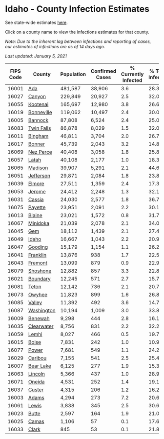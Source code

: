 # Idaho - County Infection Estimates

See state-wide estimates [here](/infections/us-id).

Click on a county name to view the infections estimates for that county.

*Note: Due to the inherent lag between infections and reporting of cases, our estimates of infections are as of 14 days ago.*

*Last updated: January 5, 2021*

|   FIPS Code |                   County |   Population |   Confirmed Cases |   % Currently Infected |   % Total Infected |
|-------------|--------------------------|--------------|-------------------|------------------------|--------------------|
|       16001 |               [Ada](ada) |      481,587 |            38,906 |                    3.6 |               28.3 |
|       16027 |         [Canyon](canyon) |      229,849 |            20,927 |                    2.5 |               32.0 |
|       16055 |     [Kootenai](kootenai) |      165,697 |            12,980 |                    3.8 |               26.6 |
|       16019 | [Bonneville](bonneville) |      119,062 |            10,497 |                    2.4 |               30.0 |
|       16005 |       [Bannock](bannock) |       87,808 |             6,524 |                    2.4 |               25.0 |
|       16083 | [Twin Falls](twin-falls) |       86,878 |             8,029 |                    1.5 |               32.0 |
|       16011 |       [Bingham](bingham) |       46,811 |             3,704 |                    2.0 |               26.7 |
|       16017 |         [Bonner](bonner) |       45,739 |             2,043 |                    3.2 |               14.8 |
|       16069 |   [Nez Perce](nez-perce) |       40,408 |             3,058 |                    1.8 |               25.8 |
|       16057 |           [Latah](latah) |       40,108 |             2,177 |                    1.0 |               18.3 |
|       16065 |       [Madison](madison) |       39,907 |             5,291 |                    2.1 |               44.6 |
|       16051 |   [Jefferson](jefferson) |       29,871 |             2,084 |                    1.8 |               23.8 |
|       16039 |         [Elmore](elmore) |       27,511 |             1,359 |                    2.4 |               17.3 |
|       16053 |         [Jerome](jerome) |       24,412 |             2,248 |                    1.3 |               32.1 |
|       16031 |         [Cassia](cassia) |       24,030 |             2,577 |                    1.8 |               36.7 |
|       16075 |       [Payette](payette) |       23,951 |             2,091 |                    2.2 |               30.1 |
|       16013 |         [Blaine](blaine) |       23,021 |             1,572 |                    0.8 |               31.7 |
|       16067 |     [Minidoka](minidoka) |       21,039 |             2,078 |                    2.1 |               34.0 |
|       16045 |               [Gem](gem) |       18,112 |             1,439 |                    2.1 |               27.4 |
|       16049 |           [Idaho](idaho) |       16,667 |             1,043 |                    2.2 |               20.9 |
|       16047 |       [Gooding](gooding) |       15,179 |             1,154 |                    1.1 |               26.2 |
|       16041 |     [Franklin](franklin) |       13,876 |               938 |                    1.7 |               22.5 |
|       16043 |       [Fremont](fremont) |       13,099 |               879 |                    0.9 |               22.9 |
|       16079 |     [Shoshone](shoshone) |       12,882 |               857 |                    3.3 |               22.8 |
|       16021 |     [Boundary](boundary) |       12,245 |               571 |                    2.7 |               15.7 |
|       16081 |           [Teton](teton) |       12,142 |               736 |                    2.1 |               20.7 |
|       16073 |         [Owyhee](owyhee) |       11,823 |               899 |                    1.6 |               26.8 |
|       16085 |         [Valley](valley) |       11,392 |               492 |                    3.6 |               14.7 |
|       16087 | [Washington](washington) |       10,194 |             1,009 |                    3.0 |               33.8 |
|       16009 |       [Benewah](benewah) |        9,298 |               444 |                    2.8 |               16.1 |
|       16035 | [Clearwater](clearwater) |        8,756 |               831 |                    2.2 |               32.2 |
|       16059 |           [Lemhi](lemhi) |        8,027 |               466 |                    0.5 |               19.7 |
|       16015 |           [Boise](boise) |        7,831 |               242 |                    1.0 |               10.9 |
|       16077 |           [Power](power) |        7,681 |               549 |                    1.1 |               24.2 |
|       16029 |       [Caribou](caribou) |        7,155 |               541 |                    2.5 |               25.4 |
|       16007 |   [Bear Lake](bear-lake) |        6,125 |               277 |                    1.9 |               15.3 |
|       16063 |       [Lincoln](lincoln) |        5,366 |               437 |                    1.0 |               28.9 |
|       16071 |         [Oneida](oneida) |        4,531 |               252 |                    1.4 |               19.1 |
|       16037 |         [Custer](custer) |        4,315 |               206 |                    1.2 |               16.2 |
|       16003 |           [Adams](adams) |        4,294 |               273 |                    7.2 |               20.6 |
|       16061 |           [Lewis](lewis) |        3,838 |               345 |                    2.5 |               30.6 |
|       16023 |           [Butte](butte) |        2,597 |               164 |                    1.9 |               21.0 |
|       16025 |           [Camas](camas) |        1,106 |                57 |                    0.1 |               17.6 |
|       16033 |           [Clark](clark) |          845 |                53 |                    0.1 |               21.8 |